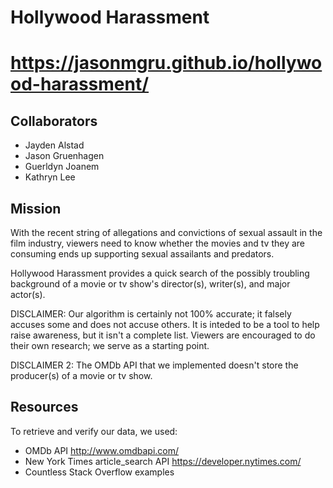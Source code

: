 # Hollywood Harassment
# https://jasonmgru.github.io/hollywood-harassment/

## Collaborators
* Jayden Alstad
* Jason Gruenhagen
* Guerldyn Joanem
* Kathryn Lee

## Mission
With the recent string of allegations and convictions of sexual assault in the film industry, viewers need to know whether the movies and tv they are consuming ends up supporting sexual assailants and predators. 

Hollywood Harassment provides a quick search of the possibly troubling background of a movie or tv show's director(s), writer(s), and major actor(s).

DISCLAIMER: Our algorithm is certainly not 100% accurate; it falsely accuses some and does not accuse others. It is inteded to be a tool to help raise awareness, but it isn't a complete list. Viewers are encouraged to do their own research; we serve as a starting point.

DISCLAIMER 2: The OMDb API that we implemented doesn't store the producer(s) of a movie or tv show.

## Resources
To retrieve and verify our data, we used:
* OMDb API http://www.omdbapi.com/
* New York Times article_search API https://developer.nytimes.com/
* Countless Stack Overflow examples
